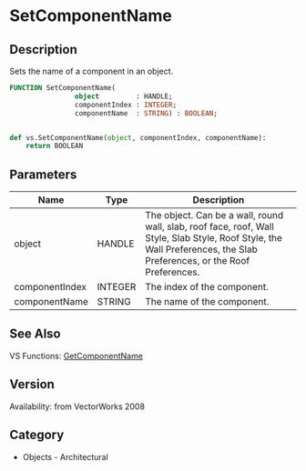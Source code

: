 # SetComponentName

## Description
Sets the name of a component in an object.

```pascal
FUNCTION SetComponentName(
				object         : HANDLE;
				componentIndex : INTEGER;
				componentName  : STRING) : BOOLEAN;
```

```python

def vs.SetComponentName(object, componentIndex, componentName):
    return BOOLEAN
```

## Parameters
|Name|Type|Description|
|---|---|---|
|object|HANDLE|The object. Can be a wall, round wall, slab, roof face, roof, Wall Style, Slab Style, Roof Style, the Wall Preferences, the Slab Preferences, or the Roof Preferences.|
|componentIndex|INTEGER|The index of the component.|
|componentName|STRING|The name of the component.|

## See Also
VS Functions:
[GetComponentName](GetComponentName.md)

## Version
Availability: from VectorWorks 2008
## Category
* Objects - Architectural

